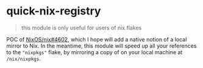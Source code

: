 # quick-nix-registry

> this module is only useful for users of nix flakes

POC of [NixOS/nix#4602](https://github.com/NixOS/nix/issues/4602), which I hope will add a native notion of a local mirror to Nix.
In the meantime, this module will speed up all your references to the `"nixpkgs"` flake, by mirroring a copy of on your local machine at `/nix/nixpkgs`.
